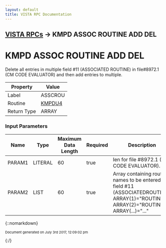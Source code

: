 ```yaml
---
layout: default
title: VISTA RPC Documentation
---
```


## [VISTA RPCs](TableOfContents) &#8594; KMPD ASSOC ROUTINE ADD DEL
# KMPD ASSOC ROUTINE ADD DEL

Delete all entries in multiple field #11 (ASSOCIATED ROUTINE) in file#8972.1 (CM CODE EVALUATOR) and then add entries to multiple.

Property | Value
--- | ---
Label | ASSCROU
Routine | [KMPDU4](http://code.osehra.org/dox/Routine_KMPDU4_source.html)
Return Type | ARRAY


### Input Parameters

Name | Type | Maximum Data Length | Required | Description
--- | --- | --- | --- | ---
PARAM1 | LITERAL | 60 | true | Ien for file #8972.1 (CM CODE EVALUATOR).
PARAM2 | LIST | 60 | true | Array containing routine names to be entered into field #11 (ASSOCIATEDROUTINE).         ARRAY(1)&#x3D;&quot;ROUTINE1&quot;        ARRAY(2)&#x3D;&quot;ROUTINE2&quot;        ARRAY(...)&#x3D;&quot;...&quot;



{::nomarkdown} <br/><p style="font-size: 11px">Document generated on July 3rd 2017, 12:09:02 pm</p>{:/}